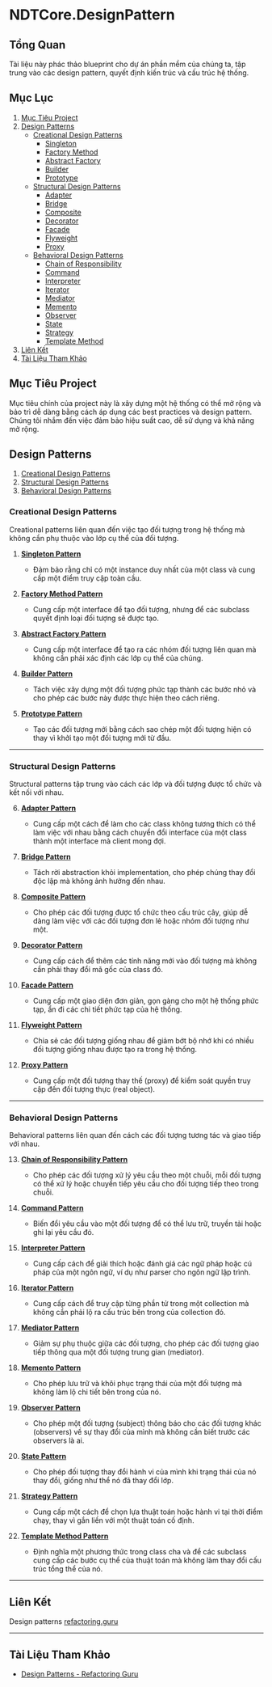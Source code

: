 # NDTCore.DesignPattern

## Tổng Quan

Tài liệu này phác thảo blueprint cho dự án phần mềm của chúng ta, tập trung vào các design pattern, quyết định kiến trúc và cấu trúc hệ thống.

## Mục Lục

1. [Mục Tiêu Project](#mục-tiêu-project)
2. [Design Patterns](#design-patterns)
   - [Creational Design Patterns](#creational-design-patterns)
     - [Singleton](#singleton)
     - [Factory Method](#factory-method)
     - [Abstract Factory](#abstract-factory)
     - [Builder](#builder)
     - [Prototype](#prototype)
   - [Structural Design Patterns](#structural-design-patterns)
     - [Adapter](#adapter)
     - [Bridge](#bridge)
     - [Composite](#composite)
     - [Decorator](#decorator)
     - [Facade](#facade)
     - [Flyweight](#flyweight)
     - [Proxy](#proxy)
   - [Behavioral Design Patterns](#behavioral-design-patterns)
     - [Chain of Responsibility](#chain-of-responsibility)
     - [Command](#command)
     - [Interpreter](#interpreter)
     - [Iterator](#iterator)
     - [Mediator](#mediator)
     - [Memento](#memento)
     - [Observer](#observer)
     - [State](#state)
     - [Strategy](#strategy)
     - [Template Method](#template-method)
3. [Liên Kết](#liên-kết)
4. [Tài Liệu Tham Khảo](#tài-liệu-tham-khảo)

## Mục Tiêu Project

Mục tiêu chính của project này là xây dựng một hệ thống có thể mở rộng và bảo trì dễ dàng bằng cách áp dụng các best practices và design pattern. Chúng tôi nhắm đến việc đảm bảo hiệu suất cao, dễ sử dụng và khả năng mở rộng.

## Design Patterns

1. [Creational Design Patterns](#creational-design-patterns)
2. [Structural Design Patterns](#structural-design-patterns)
3. [Behavioral Design Patterns](#behavioral-design-patterns)

### Creational Design Patterns

Creational patterns liên quan đến việc tạo đối tượng trong hệ thống mà không cần phụ thuộc vào lớp cụ thể của đối tượng.

1. **[Singleton Pattern](https://github.com/DucTamDev/NDTCore.DesignPattern/blob/main/NDTCore.DesignPattern.Creational.Singleton/Singleton.md)**

   - Đảm bảo rằng chỉ có một instance duy nhất của một class và cung cấp một điểm truy cập toàn cầu.

2. **[Factory Method Pattern](https://github.com/DucTamDev/NDTCore.DesignPattern/blob/main/NDTCore.DesignPattern.Creational.FactoryMethod/FactoryMethod.md)**

   - Cung cấp một interface để tạo đối tượng, nhưng để các subclass quyết định loại đối tượng sẽ được tạo.

3. **[Abstract Factory Pattern](https://github.com/DucTamDev/NDTCore.DesignPattern/blob/main/NDTCore.DesignPattern.Creational.AbstractFactory/AbstractFactory.md)**

   - Cung cấp một interface để tạo ra các nhóm đối tượng liên quan mà không cần phải xác định các lớp cụ thể của chúng.

4. **[Builder Pattern](https://github.com/DucTamDev/NDTCore.DesignPattern/blob/main/NDTCore.DesignPattern.Creational.Builder/Builder.md)**

   - Tách việc xây dựng một đối tượng phức tạp thành các bước nhỏ và cho phép các bước này được thực hiện theo cách riêng.

5. **[Prototype Pattern](https://github.com/DucTamDev/NDTCore.DesignPattern/blob/main/NDTCore.DesignPattern.Creational.Prototype/Prototype.md)**
   - Tạo các đối tượng mới bằng cách sao chép một đối tượng hiện có thay vì khởi tạo một đối tượng mới từ đầu.

---

### Structural Design Patterns

Structural patterns tập trung vào cách các lớp và đối tượng được tổ chức và kết nối với nhau.

6. **[Adapter Pattern](https://github.com/DucTamDev/NDTCore.DesignPattern/blob/main/NDTCore.DesignPattern.Structural.Adapter/Adapter.md)**

   - Cung cấp một cách để làm cho các class không tương thích có thể làm việc với nhau bằng cách chuyển đổi interface của một class thành một interface mà client mong đợi.

7. **[Bridge Pattern](https://github.com/DucTamDev/NDTCore.DesignPattern/blob/main/NDTCore.DesignPattern.Structural.Bridge/Bridge.md)**

   - Tách rời abstraction khỏi implementation, cho phép chúng thay đổi độc lập mà không ảnh hưởng đến nhau.

8. **[Composite Pattern](https://github.com/DucTamDev/NDTCore.DesignPattern/blob/main/NDTCore.DesignPattern.Structural.Composite/Composite.md)**

   - Cho phép các đối tượng được tổ chức theo cấu trúc cây, giúp dễ dàng làm việc với các đối tượng đơn lẻ hoặc nhóm đối tượng như một.

9. **[Decorator Pattern](https://github.com/DucTamDev/NDTCore.DesignPattern/blob/main/NDTCore.DesignPattern.Structural.Decorator/Decorator.md)**

   - Cung cấp cách để thêm các tính năng mới vào đối tượng mà không cần phải thay đổi mã gốc của class đó.

10. **[Facade Pattern](https://github.com/DucTamDev/NDTCore.DesignPattern/blob/main/NDTCore.DesignPattern.Structural.Facade/Facade.md)**

    - Cung cấp một giao diện đơn giản, gọn gàng cho một hệ thống phức tạp, ẩn đi các chi tiết phức tạp của hệ thống.

11. **[Flyweight Pattern](https://github.com/DucTamDev/NDTCore.DesignPattern/blob/main/NDTCore.DesignPattern.Structural.Flyweight/Flyweight.md)**

    - Chia sẻ các đối tượng giống nhau để giảm bớt bộ nhớ khi có nhiều đối tượng giống nhau được tạo ra trong hệ thống.

12. **[Proxy Pattern](https://github.com/DucTamDev/NDTCore.DesignPattern/blob/main/NDTCore.DesignPattern.Structural.Proxy/Proxy.md)**
    - Cung cấp một đối tượng thay thế (proxy) để kiểm soát quyền truy cập đến đối tượng thực (real object).

---

### Behavioral Design Patterns

Behavioral patterns liên quan đến cách các đối tượng tương tác và giao tiếp với nhau.

13. **[Chain of Responsibility Pattern](https://github.com/DucTamDev/NDTCore.DesignPattern/blob/main/NDTCore.DesignPattern.Behavioral.ChainOfResponsibility/ChainOfResponsibility.md)**

    - Cho phép các đối tượng xử lý yêu cầu theo một chuỗi, mỗi đối tượng có thể xử lý hoặc chuyển tiếp yêu cầu cho đối tượng tiếp theo trong chuỗi.

14. **[Command Pattern](https://github.com/DucTamDev/NDTCore.DesignPattern/blob/main/NDTCore.DesignPattern.Behavioral.Command/Command.md)**

    - Biến đổi yêu cầu vào một đối tượng để có thể lưu trữ, truyền tải hoặc ghi lại yêu cầu đó.

15. **[Interpreter Pattern](https://github.com/DucTamDev/NDTCore.DesignPattern/blob/main/NDTCore.DesignPattern.Behavioral.Interpreter/Interpreter.md)**

    - Cung cấp cách để giải thích hoặc đánh giá các ngữ pháp hoặc cú pháp của một ngôn ngữ, ví dụ như parser cho ngôn ngữ lập trình.

16. **[Iterator Pattern](https://github.com/DucTamDev/NDTCore.DesignPattern/blob/main/NDTCore.DesignPattern.Behavioral.Iterator/Iterator.md)**

    - Cung cấp cách để truy cập từng phần tử trong một collection mà không cần phải lộ ra cấu trúc bên trong của collection đó.

17. **[Mediator Pattern](https://github.com/DucTamDev/NDTCore.DesignPattern/blob/main/NDTCore.DesignPattern.Behavioral.Mediator/Mediator.md)**

    - Giảm sự phụ thuộc giữa các đối tượng, cho phép các đối tượng giao tiếp thông qua một đối tượng trung gian (mediator).

18. **[Memento Pattern](https://github.com/DucTamDev/NDTCore.DesignPattern/blob/main/NDTCore.DesignPattern.Behavioral.Memento/Memento.md)**

    - Cho phép lưu trữ và khôi phục trạng thái của một đối tượng mà không làm lộ chi tiết bên trong của nó.

19. **[Observer Pattern](https://github.com/DucTamDev/NDTCore.DesignPattern/blob/main/NDTCore.DesignPattern.Behavioral.Observer/Observer.md)**

    - Cho phép một đối tượng (subject) thông báo cho các đối tượng khác (observers) về sự thay đổi của mình mà không cần biết trước các observers là ai.

20. **[State Pattern](https://github.com/DucTamDev/NDTCore.DesignPattern/blob/main/NDTCore.DesignPattern.Behavioral.State/State.md)**

    - Cho phép đối tượng thay đổi hành vi của mình khi trạng thái của nó thay đổi, giống như thể nó đã thay đổi lớp.

21. **[Strategy Pattern](https://github.com/DucTamDev/NDTCore.DesignPattern/blob/main/NDTCore.DesignPattern.Behavioral.Strategy/Strategy.md)**

    - Cung cấp một cách để chọn lựa thuật toán hoặc hành vi tại thời điểm chạy, thay vì gắn liền với một thuật toán cố định.

22. **[Template Method Pattern](https://github.com/DucTamDev/NDTCore.DesignPattern/blob/main/NDTCore.DesignPattern.Behavioral.TemplateMethod/TemplateMethod.md)**
    - Định nghĩa một phương thức trong class cha và để các subclass cung cấp các bước cụ thể của thuật toán mà không làm thay đổi cấu trúc tổng thể của nó.

---

## Liên Kết

Design patterns [refactoring.guru](https://refactoring.guru/design-patterns)

---

## Tài Liệu Tham Khảo

- [Design Patterns - Refactoring Guru](https://refactoring.guru/design-patterns)
